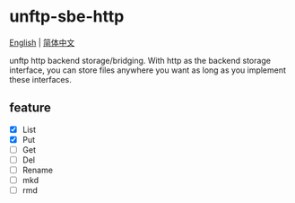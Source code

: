 # unftp-sbe-http
[English](README.md) | [简体中文](README-zh.md)

unftp http backend storage/bridging. With http as the backend storage interface, you can store files anywhere you want as long as you implement these interfaces.

## feature
- [x] List   
- [x] Put  
- [ ] Get   
- [ ] Del  
- [ ] Rename
- [ ] mkd
- [ ] rmd
